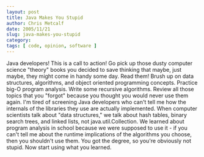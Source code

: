 ```yaml
---
layout: post
title: Java Makes You Stupid
author: Chris Metcalf
date: 2005/11/21
slug: java-makes-you-stupid
category: 
tags: [ code, opinion, software ]
---
```


Java developers! This is a call to action!
Go pick up those dusty computer science "theory" books you decided to save thinking that maybe, just maybe, they might come in handy some day. Read them! Brush up on data structures, algorithms, and object oriented programming concepts. Practice big-O program analysis. Write some recursive algorithms. Review all those topics that you "forgot" because you thought you would never use them again.
I'm tired of screening Java developers who can't tell me how the internals of the libraries they use are actually implemented. When computer scientists talk about "data structures," we talk about hash tables, binary search trees, and linked lists, not java.util.Collection. We learned about program analysis in school because we were supposed to use it - if you can't tell me about the runtime implications of the algorithms you choose, then you shouldn't use them.
You got the degree, so you're obviously not stupid. Now start using what you learned.
